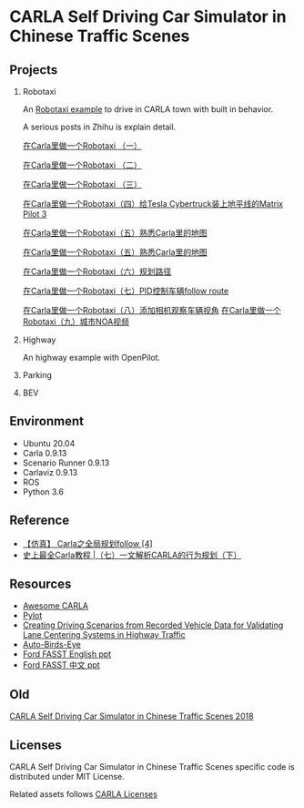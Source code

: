 # CARLA Self Driving Car Simulator in Chinese Traffic Scenes

## Projects
1. Robotaxi

   An [Robotaxi example](./robotaxi.md) to drive in CARLA town with built in behavior.  

   A serious posts in Zhihu is explain detail.

   [在Carla里做一个Robotaxi （一）](https://zhuanlan.zhihu.com/p/508261286) 

   [在Carla里做一个Robotaxi （二）](https://zhuanlan.zhihu.com/p/508660497) 

   [在Carla里做一个Robotaxi （三）](https://zhuanlan.zhihu.com/p/514632285)

   [在Carla里做一个Robotaxi（四）给Tesla Cybertruck装上地平线的Matrix Pilot 3](https://zhuanlan.zhihu.com/p/529362118)

   [在Carla里做一个Robotaxi（五）熟悉Carla里的地图](https://zhuanlan.zhihu.com/p/607698172)

   [在Carla里做一个Robotaxi（五）熟悉Carla里的地图](https://zhuanlan.zhihu.com/p/607698172)

   [在Carla里做一个Robotaxi（六）规划路径](https://zhuanlan.zhihu.com/p/609536021)

   [在Carla里做一个Robotaxi（七）PID控制车辆follow route](https://zhuanlan.zhihu.com/p/610875681)

   [在Carla里做一个Robotaxi（八）添加相机观察车辆视角](https://zhuanlan.zhihu.com/p/611485866)
   [在Carla里做一个Robotaxi（九）城市NOA视频](https://zhuanlan.zhihu.com/p/612167062)

3. Highway

   An highway example with OpenPilot.  

4. Parking 

1. BEV
## Environment
* Ubuntu 20.04
* Carla 0.9.13
* Scenario Runner 0.9.13
* Carlaviz 0.9.13
* ROS
* Python 3.6

## Reference

- [【仿真】 Carla之全局规划follow [4]](https://blog.csdn.net/qq_39537898/article/details/117563006)
- [史上最全Carla教程 |（七）一文解析CARLA的行为规划（下）](https://zhuanlan.zhihu.com/p/376411890)

## Resources

* [Awesome CARLA](https://github.com/Amin-Tgz/awesome-CARLA)
* [Pylot](https://github.com/erdos-project/pylot)
* [Creating Driving Scenarios from Recorded Vehicle Data for Validating Lane Centering Systems in Highway Traffic](https://www.mathworks.com/videos/creating-driving-scenarios-from-recorded-vehicle-data-for-validating-lane-centering-systems-in-highway-traffic-1592820033589.html)
* [Auto-Birds-Eye](https://github.com/MankaranSingh/Auto-Birds-Eye)
* [Ford FASST English ppt](https://www.mathworks.com/content/dam/mathworks/mathworks-dot-com/company/events/conferences/automotive-conference-stuttgart/2020/model-based-agility-with-ford-automated-system-simulation-toolchain-fasst.pdf)
* [Ford FASST 中文 ppt](https://www.matlabexpo.com/content/dam/mathworks/mathworks-dot-com/images/events/matlabexpo/cn/2021/model-based-agility-with-ford-automated-system-simulation-toolchain.pdf)

## Old
[CARLA Self Driving Car Simulator in Chinese Traffic Scenes 2018](./old/README.md)

## Licenses
CARLA Self Driving Car Simulator in Chinese Traffic Scenes specific code is distributed under MIT License.

Related assets follows [CARLA Licenses](https://github.com/carla-simulator/carla)
